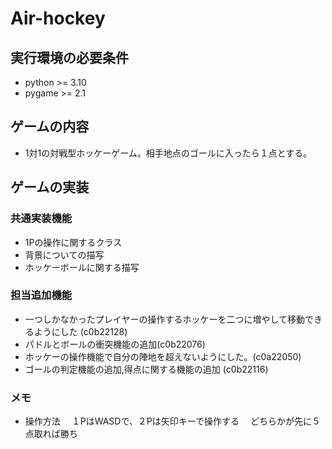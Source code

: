 # Air-hockey

## 実行環境の必要条件
* python >= 3.10
* pygame >= 2.1

## ゲームの内容
* 1対1の対戦型ホッケーゲーム。相手地点のゴールに入ったら１点とする。

## ゲームの実装
### 共通実装機能
* 1Pの操作に関するクラス
* 背景についての描写
* ホッケーボールに関する描写


### 担当追加機能
* 一つしかなかったプレイヤーの操作するホッケーを二つに増やして移動できるようにした (c0b22128)
* パドルとボールの衝突機能の追加(c0b22076)
* ホッケーの操作機能で自分の陣地を超えないようにした。(c0a22050)
* ゴールの判定機能の追加,得点に関する機能の追加 (c0b22116)

### メモ
* 操作方法 　１PはWASDで、２Pは矢印キーで操作する 　どちらかが先に５点取れば勝ち